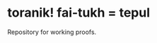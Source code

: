 toranik! fai-tukh = tepul
=========================================================================

Repository for working proofs.
